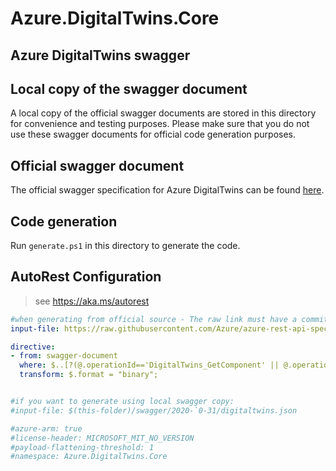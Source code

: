 # Azure.DigitalTwins.Core

## Azure DigitalTwins swagger

## Local copy of the swagger document

A local copy of the official swagger documents are stored in this directory for convenience and testing purposes. Please make sure that you do not use these swagger documents for official code generation purposes.

## Official swagger document

The official swagger specification for Azure DigitalTwins can be found [here](https://raw.githubusercontent.com/Azure/azure-rest-api-specs/97db8d1015c2780c2704fe0f55537ff1f4740140/specification/digitaltwins/data-plane/Microsoft.DigitalTwins/preview/2020-05-31-preview/digitaltwins.json).

## Code generation

Run `generate.ps1` in this directory to generate the code.

## AutoRest Configuration

> see <https://aka.ms/autorest>

``` yaml
#when generating from official source - The raw link must have a commit hash for C# generator
input-file: https://raw.githubusercontent.com/Azure/azure-rest-api-specs/14fb40342c19f8b483e132038f8424ee62b745d9/specification/digitaltwins/data-plane/Microsoft.DigitalTwins/stable/2020-10-31/digitaltwins.json

directive:
- from: swagger-document
  where: $..[?(@.operationId=='DigitalTwins_GetComponent' || @.operationId=='DigitalTwins_GetRelationshipById' || @.operationId=='DigitalTwins_Add' || @.operationId=='DigitalTwins_GetById' || @.operationId=='DigitalTwins_AddRelationship')].responses.200.schema
  transform: $.format = "binary";


#if you want to generate using local swagger copy:
#input-file: $(this-folder)/swagger/2020-`0-31/digitaltwins.json

#azure-arm: true
#license-header: MICROSOFT_MIT_NO_VERSION
#payload-flattening-threshold: 1
#namespace: Azure.DigitalTwins.Core
```
